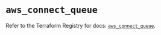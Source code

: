 # `aws_connect_queue`

Refer to the Terraform Registry for docs: [`aws_connect_queue`](https://registry.terraform.io/providers/hashicorp/aws/5.59.0/docs/resources/connect_queue).
